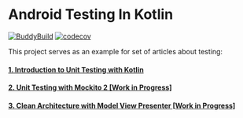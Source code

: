 # Android Testing In Kotlin

[![BuddyBuild](https://dashboard.buddybuild.com/api/statusImage?appID=5825dccc563ac401004ab979&branch=master&build=latest)](https://dashboard.buddybuild.com/apps/5825dccc563ac401004ab979/build/latest) [![codecov](https://codecov.io/gh/dbacinski/Android-Testing-In-Kotlin/branch/master/graph/badge.svg)](https://codecov.io/gh/dbacinski/Android-Testing-In-Kotlin)

This project serves as an example for set of articles about testing:

#### [1. Introduction to Unit Testing with Kotlin](/Unit-Testing-Introduction.md)

#### [2. Unit Testing with Mockito 2 \[Work in Progress\]](/Unit-Testing-Mockito.md)

#### [3. Clean Architecture with Model View Presenter \[Work in Progress\]](/Clean-Architecture.md)



